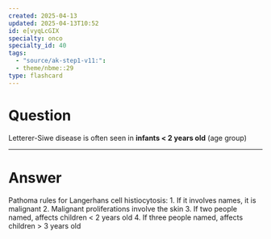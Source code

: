 ```yaml
---
created: 2025-04-13
updated: 2025-04-13T10:52
id: e[vyqLcGIX
specialty: onco
specialty_id: 40
tags:
  - "source/ak-step1-v11:": 
  - theme/nbme::29
type: flashcard
---
```


# Question
Letterer-Siwe disease is often seen in **infants < 2 years old** (age group)

---

# Answer
Pathoma rules for Langerhans cell histiocytosis: 1. If it involves names, it is malignant 2. Malignant proliferations involve the skin 3. If two people named, affects children < 2 years old 4. If three people named, affects children > 3 years old